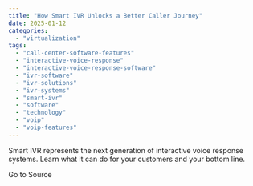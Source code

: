 ```yaml
---
title: "How Smart IVR Unlocks a Better Caller Journey"
date: 2025-01-12
categories: 
  - "virtualization"
tags: 
  - "call-center-software-features"
  - "interactive-voice-response"
  - "interactive-voice-response-software"
  - "ivr-software"
  - "ivr-solutions"
  - "ivr-systems"
  - "smart-ivr"
  - "software"
  - "technology"
  - "voip"
  - "voip-features"
---
```


Smart IVR represents the next generation of interactive voice response systems. Learn what it can do for your customers and your bottom line.

Go to Source
